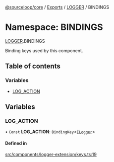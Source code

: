 [@sourceloop/core](../README.md) / [Exports](../modules.md) / [LOGGER](LOGGER.md) / BINDINGS

# Namespace: BINDINGS

[LOGGER](LOGGER.md).BINDINGS

Binding keys used by this component.

## Table of contents

### Variables

- [LOG\_ACTION](LOGGER.BINDINGS.md#log_action)

## Variables

### LOG\_ACTION

• `Const` **LOG\_ACTION**: `BindingKey`<[`ILogger`](../interfaces/ILogger.md)\>

#### Defined in

[src/components/logger-extension/keys.ts:19](https://github.com/sourcefuse/loopback4-microservice-catalog/blob/6c16af104/packages/core/src/components/logger-extension/keys.ts#L19)
